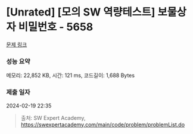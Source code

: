 # [Unrated] [모의 SW 역량테스트] 보물상자 비밀번호 - 5658 

[문제 링크](https://swexpertacademy.com/main/code/problem/problemDetail.do?contestProbId=AWXRUN9KfZ8DFAUo) 

### 성능 요약

메모리: 22,852 KB, 시간: 121 ms, 코드길이: 1,688 Bytes

### 제출 일자

2024-02-19 22:35



> 출처: SW Expert Academy, https://swexpertacademy.com/main/code/problem/problemList.do